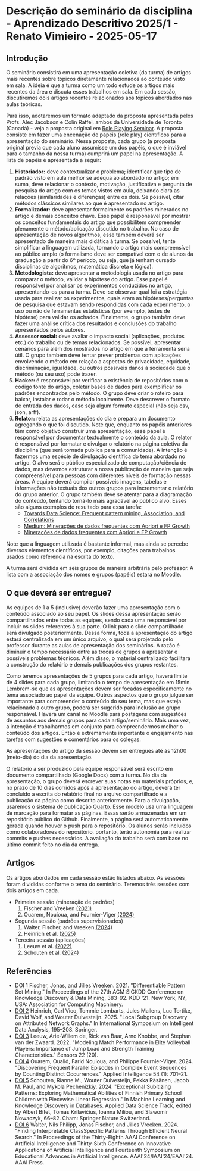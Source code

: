 # Descrição do seminário da disciplina - Aprendizado Descritivo 2025/1 - Renato Vimieiro - 2025-05-17

## Introdução

O seminário consistirá em uma apresentação coletiva (da turma) de artigos mais recentes sobre tópicos diretamente relacionados ao conteúdo visto em sala. A ideia é que a turma como um todo estude os artigos mais recentes da área e discuta esses trabalhos em sala. Em cada sessão, discutiremos dois artigos recentes relacionados aos tópicos abordados nas aulas teóricas.

Para isso, adotaremos um formato adaptado da proposta apresentada pelos Profs. Alec Jacobson e Colin Raffel, ambos da Universidade de Toronto (Canadá) - veja a proposta original em [Role Playing Seminar][Link_Roleplay]. A proposta consiste em fazer uma encenação de papéis (role play) científicos para a apresentação do seminário. Nessa proposta, cada grupo (a proposta original previa que cada aluno assumisse um dos papéis, o que é inviável para o tamanho da nossa turma) cumprirá um papel na apresentação. A lista de papéis é apresentada a seguir:

[Link_Roleplay]: https://colinraffel.com/blog/role-playing-seminar.html

1. **Historiador:** deve contextualizar o problema; identificar que tipo de padrão visto em aula melhor se adequa ao abordado no artigo; em suma, deve relacionar o contexto, motivação, justificativa e pergunta de pesquisa do artigo com os temas vistos em aula, deixando clara as relações (similaridades e diferenças) entre os dois. Se possível, citar métodos clássicos similares ao que é apresentado no artigo.
2. **Formalizador:** deve apresentar formalmente os padrões minerados no artigo e demais conceitos chave. Esse papel é responsável por mostrar os conceitos fundamentais do artigo que possibilitem compreender plenamente o método/aplicação discutido no trabalho. No caso de apresentação de novos algoritmos, esse também deverá ser apresentado de maneira mais didática à turma. Se possível, tente simplificar a linguagem utilizada, tornando o artigo mais compreensível ao público amplo (o formalismo deve ser compatível com o de alunos da graduação a partir do 6º período, ou seja, que já tenham cursado disciplinas de algoritmos, matemática discreta e lógica).
3. **Metodologista:** deve apresentar a metodologia usada no artigo para comparar o método, validar a hipótese do artigo. Esse papel é responsável por analisar os experimentos conduzidos no artigo, apresentando-os para a turma. Deve-se observar qual foi a estratégia usada para realizar os experimentos, quais eram as hipóteses/perguntas de pesquisa que estavam sendo respondidas com cada experimento, o uso ou não de ferramentas estatísticas (por exemplo, testes de hipótese) para validar os achados. Finalmente, o grupo também deve fazer uma análise crítica dos resultados e conclusões do trabalho apresentados pelos autores.
4. **Assessor social:** deve avaliar o impacto social (aplicações, produtos etc.) do trabalho ou de temas relacionados. Se possível, apresentar cenários para além dos mostrados no artigo em que a ferramenta seria útil. O grupo também deve tentar prever problemas com aplicações envolvendo o método em relação a aspectos de privacidade, equidade, discriminação, igualdade, ou outros possíveis danos à sociedade que o método (ou seu uso) pode trazer.
5. **Hacker:** é responsável por verificar a existência de repositórios com o código fonte do artigo, coletar bases de dados para exemplificar os padrões encontrados pelo método. O grupo deve criar o roteiro para baixar, instalar e rodar o método localmente. Deve descrever o formato de entrada dos dados, caso seja algum formato especial (não seja csv, json, arff).
6. **Relator:** relata as apresentações do dia e prepara um documento agregando o que foi discutido. Note que, enquanto os papéis anteriores têm como objetivo construir uma apresentação, esse papel é responsável por documentar textualmente o conteúdo da aula. O relator é responsável por formatar e divulgar o relatório na página coletiva da disciplina (que será tornada publica para a comunidade). A intenção é fazermos uma espécie de divulgação científica do tema abordado no artigo. O alvo será o público especializado de computação/ciência de dados, mas devemos estruturar a nossa publicação de maneira que seja compreensível para pessoas com diferentes níveis de formação nessas áreas. A equipe deverá compilar possíveis imagens, tabelas e informações não textuais dos outros grupos para incrementar o relatório do grupo anterior. O grupo também deve se atentar para a diagramação do conteúdo, tentando torná-lo mais agradável ao público alvo. Esses são alguns exemplos de resultado para essa tarefa:
   - [Towards Data Science: Frequent pattern mining, Association, and Correlations][Art_1]
   - [Medium: Minerações de dados frequentes com Apriori e FP Growth][Art_2]
   - [Minerações de dados frequentes com Apriori e FP Growth][Art_3]

[Art_1]: https://towardsdatascience.com/frequent-pattern-mining-association-and-correlations-8fa9f80c22ef
[Art_2]: https://medium.com/@abnersuniga7/encontre-padrões-nos-seus-dados-com-apriori-e-fp-growth-4a581ec1b22
[Art_3]: https://medium.com/@ciortanmadalina/an-introduction-to-frequent-pattern-mining-research-564f239548e

Note que a linguagem utilizada é bastante informal, mas ainda se percebe diversos elementos científicos, por exemplo, citações para trabalhos usados como referência na escrita do texto.

A turma será dividida em seis grupos de maneira arbitrária pelo professor. A lista com a associação dos nomes e grupos (papéis) estará no Moodle.

## O que deverá ser entregue?

As equipes de 1 a 5 (inclusive) deverão fazer uma apresentação com o conteúdo associado ao seu papel. Os slides dessa apresentação serão compartilhados entre todas as equipes, sendo cada uma responsável por incluir os slides referentes à sua parte. O link para o slide compartilhado será divulgado posteriormente. Dessa forma, toda a apresentação do artigo estará centralizada em um único arquivo, o qual será projetado pelo professor durante as aulas de apresentação dos seminários. A razão é diminuir o tempo necessário entre as trocas de grupos a apresentar e possíveis problemas técnicos. Além disso, o material centralizado facilitará a construção do relatório e demais publicações dos grupos restantes.

Como teremos apresentações de 5 grupos para cada artigo, haverá limite de 4 slides para cada grupo, limitando o tempo de apresentação em 15min. Lembrem-se que as apresentações devem ser focadas especificamente no tema associado ao papel da equipe. Outros aspectos que o grupo julgue ser importante para compreender o conteúdo do seu tema, mas que esteja relacionado a outro grupo, poderá ser sugerido para inclusão ao grupo responsável. Haverá um canal no Moodle para postagens com sugestões de assuntos aos demais grupos para cada artigo/seminário. Mais uma vez, a intenção é trabalharmos em conjunto para compreendermos melhor o conteúdo dos artigos. Então é extremamente importante o engajamento nas tarefas com sugestões e comentários para os colegas.

As apresentações do artigo da sessão devem ser entregues até às 12h00 (meio-dia) do dia da apresentação.

O relatório a ser produzido pela equipe responsável será escrito em documento compartilhado (Google Docs) com a turma. No dia da apresentação, o grupo deverá escrever suas notas em materiais próprios, e, no prazo de 10 dias corridos após a apresentação do artigo, deverá ter concluído a escrita do relatório final no arquivo compartilhado e a publicação da página como descrito anteriormente. Para a divulgação, usaremos o sistema de publicação [Quarto][Link_quarto]. Esse modelo usa uma linguagem de marcação para formatar as páginas. Essas serão armazenadas em um repositório público do Github. Finalmente, a página será automaticamente gerada quando houver o push para o repositório. Os alunos serão incluídos como colaboradores do repositório, portanto, terão autonomia para realizar commits e pushes necessários. A avaliação do trabalho será com base no último commit feito no dia da entrega.

[Link_quarto]: https://quarto.org

## Artigos

Os artigos abordados em cada sessão estão listados abaixo. As sessões foram divididas conforme o tema do seminário. Teremos três sessões com dois artigos em cada.

- Primeira sessão (mineração de padrões)
  1. Fischer and Vreeken [(2021)][Link_ref_1]
  2. Ouarem, Nouioua, and Fournier-Viger [(2024)][Link_ref_4]
- Segunda sessão (padrões supervisionados)
  1. Walter, Fischer, and Vreeken [(2024)][Link_ref_6]
  2. Heinrich et al. [(2025)][Link_ref_2]
- Terceira sessão (aplicações)
  1. Leeuw et al. [(2022)][Link_ref_3]
  2. Schouten et al. [(2024)][Link_ref_5]

## Referências

- [DOI 1][Link_ref_1] Fischer, Jonas, and Jilles Vreeken. 2021. "Differentiable Pattern Set Mining." In Proceedings of the 27th ACM SIGKDD Conference on Knowledge Discovery & Data Mining, 383–92. KDD '21. New York, NY, USA: Association for Computing Machinery.
- [DOI 2][Link_ref_2] Heinrich, Carl Vico, Tommie Lombarts, Jules Mallens, Luc Tortike, David Wolf, and Wouter Duivesteijn. 2025. "Local Subgroup Discovery on Attributed Network Graphs." In International Symposium on Intelligent Data Analysis, 195–208. Springer.
- [DOI 3][Link_ref_3] Leeuw, Arie-Willem de, Rick van Baar, Arno Knobbe, and Stephan van der Zwaard. 2022. "Modeling Match Performance in Elite Volleyball Players: Importance of Jump Load and Strength Training Characteristics." Sensors 22 (20).
- [DOI 4][Link_ref_4] Ouarem, Oualid, Farid Nouioua, and Philippe Fournier-Viger. 2024. "Discovering Frequent Parallel Episodes in Complex Event Sequences by Counting Distinct Occurrences." Applied Intelligence 54 (1): 701–21.
- [DOI 5][Link_ref_5] Schouten, Rianne M., Wouter Duivesteijn, Pekka Räsänen, Jacob M. Paul, and Mykola Pechenizkiy. 2024. "Exceptional Subitizing Patterns: Exploring Mathematical Abilities of Finnish Primary School Children with Piecewise Linear Regression." In Machine Learning and Knowledge Discovery in Databases. Applied Data Science Track, edited by Albert Bifet, Tomas Krilavičius, Ioanna Miliou, and Slawomir Nowaczyk, 66–82. Cham: Springer Nature Switzerland.
- [DOI 6][Link_ref_6] Walter, Nils Philipp, Jonas Fischer, and Jilles Vreeken. 2024. "Finding Interpretable ClassSpecific Patterns Through Efficient Neural Search." In Proceedings of the Thirty-Eighth AAAI Conference on Artificial Intelligence and Thirty-Sixth Conference on Innovative Applications of Artificial Intelligence and Fourteenth Symposium on Educational Advances in Artificial Intelligence. AAAI'24/IAAI'24/EAAI'24. AAAI Press.

[Link_ref_1]: https://doi.org/10.1145/3447548.3467348
[Link_ref_2]: https://doi.org/10.1145/3139241
[Link_ref_3]: https://doi.org/10.3390/s22207996
[Link_ref_4]: https://doi.org/10.1007/s10489-023-05187-y
[Link_ref_5]: https://doi.org/10.1007/978-3-031-70381-2_5
[Link_ref_6]: https://doi.org/10.1609/aaai.v38i8.28756
